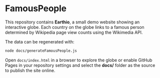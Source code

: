 # FamousPeople

This repository contains **Earthio**, a small demo website showing an
interactive globe. Each country on the globe links to a famous person
determined by Wikipedia page view counts using the Wikimedia API.

The data can be regenerated with:

```bash
node docs/generateFamousPeople.js
```

Open `docs/index.html` in a browser to explore the globe or enable
GitHub Pages in your repository settings and select the **docs/**
folder as the source to publish the site online.
